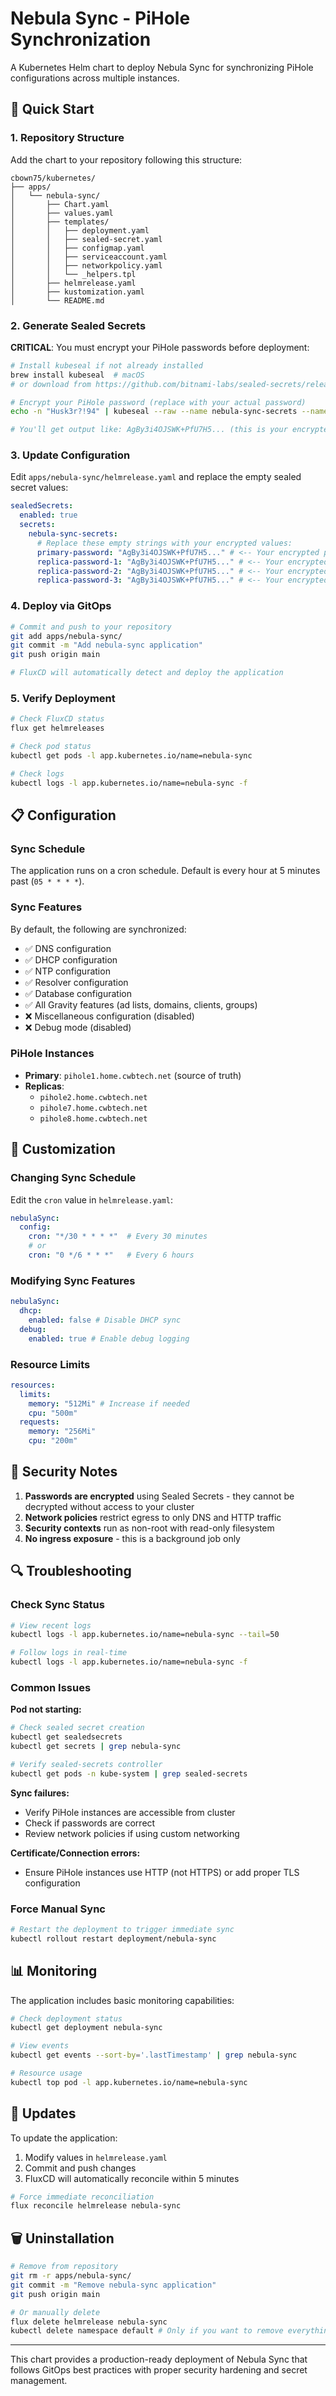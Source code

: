 # Nebula Sync - PiHole Synchronization

A Kubernetes Helm chart to deploy Nebula Sync for synchronizing PiHole configurations across multiple instances.

## 🚀 Quick Start

### 1. Repository Structure

Add the chart to your repository following this structure:

```
cbown75/kubernetes/
├── apps/
│   └── nebula-sync/
│       ├── Chart.yaml
│       ├── values.yaml
│       ├── templates/
│       │   ├── deployment.yaml
│       │   ├── sealed-secret.yaml
│       │   ├── configmap.yaml
│       │   ├── serviceaccount.yaml
│       │   ├── networkpolicy.yaml
│       │   └── _helpers.tpl
│       ├── helmrelease.yaml
│       ├── kustomization.yaml
│       └── README.md
```

### 2. Generate Sealed Secrets

**CRITICAL**: You must encrypt your PiHole passwords before deployment:

```bash
# Install kubeseal if not already installed
brew install kubeseal  # macOS
# or download from https://github.com/bitnami-labs/sealed-secrets/releases

# Encrypt your PiHole password (replace with your actual password)
echo -n "Husk3r?!94" | kubeseal --raw --name nebula-sync-secrets --namespace default

# You'll get output like: AgBy3i4OJSWK+PfU7H5... (this is your encrypted value)
```

### 3. Update Configuration

Edit `apps/nebula-sync/helmrelease.yaml` and replace the empty sealed secret values:

```yaml
sealedSecrets:
  enabled: true
  secrets:
    nebula-sync-secrets:
      # Replace these empty strings with your encrypted values:
      primary-password: "AgBy3i4OJSWK+PfU7H5..." # <-- Your encrypted primary password
      replica-password-1: "AgBy3i4OJSWK+PfU7H5..." # <-- Your encrypted replica password
      replica-password-2: "AgBy3i4OJSWK+PfU7H5..." # <-- Your encrypted replica password
      replica-password-3: "AgBy3i4OJSWK+PfU7H5..." # <-- Your encrypted replica password
```

### 4. Deploy via GitOps

```bash
# Commit and push to your repository
git add apps/nebula-sync/
git commit -m "Add nebula-sync application"
git push origin main

# FluxCD will automatically detect and deploy the application
```

### 5. Verify Deployment

```bash
# Check FluxCD status
flux get helmreleases

# Check pod status
kubectl get pods -l app.kubernetes.io/name=nebula-sync

# Check logs
kubectl logs -l app.kubernetes.io/name=nebula-sync -f
```

## 📋 Configuration

### Sync Schedule

The application runs on a cron schedule. Default is every hour at 5 minutes past (`05 * * * *`).

### Sync Features

By default, the following are synchronized:

- ✅ DNS configuration
- ✅ DHCP configuration
- ✅ NTP configuration
- ✅ Resolver configuration
- ✅ Database configuration
- ✅ All Gravity features (ad lists, domains, clients, groups)
- ❌ Miscellaneous configuration (disabled)
- ❌ Debug mode (disabled)

### PiHole Instances

- **Primary**: `pihole1.home.cwbtech.net` (source of truth)
- **Replicas**:
  - `pihole2.home.cwbtech.net`
  - `pihole7.home.cwbtech.net`
  - `pihole8.home.cwbtech.net`

## 🔧 Customization

### Changing Sync Schedule

Edit the `cron` value in `helmrelease.yaml`:

```yaml
nebulaSync:
  config:
    cron: "*/30 * * * *"  # Every 30 minutes
    # or
    cron: "0 */6 * * *"   # Every 6 hours
```

### Modifying Sync Features

```yaml
nebulaSync:
  dhcp:
    enabled: false # Disable DHCP sync
  debug:
    enabled: true # Enable debug logging
```

### Resource Limits

```yaml
resources:
  limits:
    memory: "512Mi" # Increase if needed
    cpu: "500m"
  requests:
    memory: "256Mi"
    cpu: "200m"
```

## 🚨 Security Notes

1. **Passwords are encrypted** using Sealed Secrets - they cannot be decrypted without access to your cluster
2. **Network policies** restrict egress to only DNS and HTTP traffic
3. **Security contexts** run as non-root with read-only filesystem
4. **No ingress exposure** - this is a background job only

## 🔍 Troubleshooting

### Check Sync Status

```bash
# View recent logs
kubectl logs -l app.kubernetes.io/name=nebula-sync --tail=50

# Follow logs in real-time
kubectl logs -l app.kubernetes.io/name=nebula-sync -f
```

### Common Issues

**Pod not starting:**

```bash
# Check sealed secret creation
kubectl get sealedsecrets
kubectl get secrets | grep nebula-sync

# Verify sealed-secrets controller
kubectl get pods -n kube-system | grep sealed-secrets
```

**Sync failures:**

- Verify PiHole instances are accessible from cluster
- Check if passwords are correct
- Review network policies if using custom networking

**Certificate/Connection errors:**

- Ensure PiHole instances use HTTP (not HTTPS) or add proper TLS configuration

### Force Manual Sync

```bash
# Restart the deployment to trigger immediate sync
kubectl rollout restart deployment/nebula-sync
```

## 📊 Monitoring

The application includes basic monitoring capabilities:

```bash
# Check deployment status
kubectl get deployment nebula-sync

# View events
kubectl get events --sort-by='.lastTimestamp' | grep nebula-sync

# Resource usage
kubectl top pod -l app.kubernetes.io/name=nebula-sync
```

## 🔄 Updates

To update the application:

1. Modify values in `helmrelease.yaml`
2. Commit and push changes
3. FluxCD will automatically reconcile within 5 minutes

```bash
# Force immediate reconciliation
flux reconcile helmrelease nebula-sync
```

## 🗑️ Uninstallation

```bash
# Remove from repository
git rm -r apps/nebula-sync/
git commit -m "Remove nebula-sync application"
git push origin main

# Or manually delete
flux delete helmrelease nebula-sync
kubectl delete namespace default # Only if you want to remove everything
```

---

This chart provides a production-ready deployment of Nebula Sync that follows GitOps best practices with proper security hardening and secret management.
